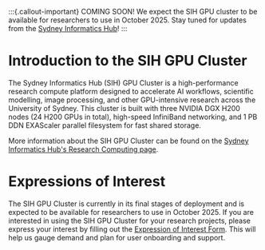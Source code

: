 :::{.callout-important}
COMING SOON! We expect the SIH GPU cluster to be available for researchers to use in October 2025. Stay tuned for updates from the [Sydney Informatics Hub](https://www.sydney.edu.au/research/facilities/sydney-informatics-hub.html)!
:::

# Introduction to the SIH GPU Cluster

The Sydney Informatics Hub (SIH) GPU Cluster is a high-performance research compute platform designed to accelerate AI workflows, scientific modelling, image processing, and other GPU-intensive research across the University of Sydney. This cluster is built with three NVIDIA DGX H200 nodes (24 H200 GPUs in total), high-speed InfiniBand networking, and 1 PB DDN EXAScaler parallel filesystem for fast shared storage.

More information about the SIH GPU Cluster can be found on the [Sydney Informatics Hub's Research Computing page](https://sydneyuni.atlassian.net/wiki/spaces/RC/pages/3579674625/SIH+GPU+Cluster).

# Expressions of Interest
The SIH GPU Cluster is currently in its final stages of deployment and is expected to be available for researchers to use in October 2025. If you are interested in using the SIH GPU Cluster for your research projects, please express your interest by filling out the [Expression of Interest Form](https://forms.office.com/r/kmn4P1WNjq). This will help us gauge demand and plan for user onboarding and support.
